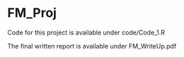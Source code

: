 # FM_Proj
 
Code for this project is available under code/Code_1.R

The final written report is available under FM_WriteUp.pdf

